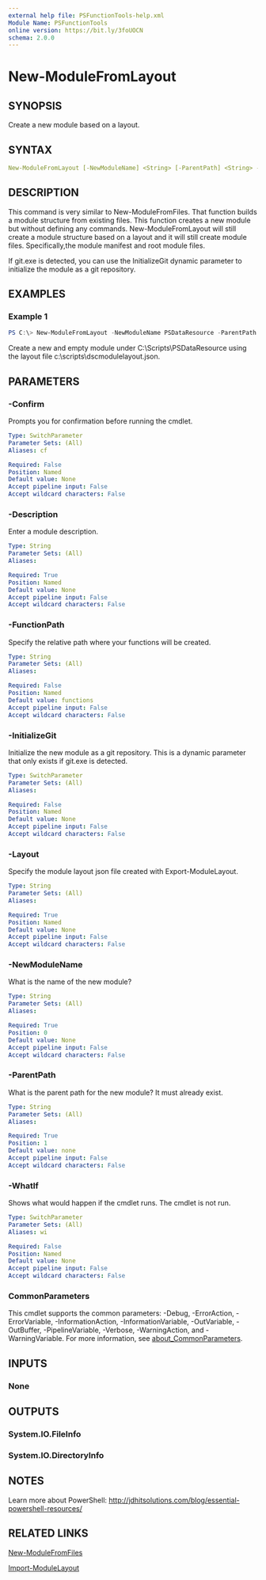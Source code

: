 ```yaml
---
external help file: PSFunctionTools-help.xml
Module Name: PSFunctionTools
online version: https://bit.ly/3foUOCN
schema: 2.0.0
---
```


# New-ModuleFromLayout

## SYNOPSIS

Create a new module based on a layout.

## SYNTAX

```yaml
New-ModuleFromLayout [-NewModuleName] <String> [-ParentPath] <String> -Description <String> -Layout <String> [-FunctionPath <String>] [-WhatIf] [-Confirm] [-InitializeGit] [<CommonParameters>]
```

## DESCRIPTION

This command is very similar to New-ModuleFromFiles. That function builds a module structure from existing files. This function creates a new module but without defining any commands. New-ModuleFromLayout will still create a module structure based on a layout and it will still create module files. Specifically,the module manifest and root module files.

If git.exe is detected, you can use the InitializeGit dynamic parameter to initialize the module as a git repository.

## EXAMPLES

### Example 1

```powershell
PS C:\> New-ModuleFromLayout -NewModuleName PSDataResource -ParentPath c:\scripts -Description "A class-based DSC resource to do something." -Layout .c:\scripts\DSCModuleLayout.json
```

Create a new and empty module under C:\Scripts\PSDataResource using the layout file c:\scripts\dscmodulelayout.json.

## PARAMETERS

### -Confirm

Prompts you for confirmation before running the cmdlet.

```yaml
Type: SwitchParameter
Parameter Sets: (All)
Aliases: cf

Required: False
Position: Named
Default value: None
Accept pipeline input: False
Accept wildcard characters: False
```

### -Description

Enter a module description.

```yaml
Type: String
Parameter Sets: (All)
Aliases:

Required: True
Position: Named
Default value: None
Accept pipeline input: False
Accept wildcard characters: False
```

### -FunctionPath

Specify the relative path where your functions will be created.

```yaml
Type: String
Parameter Sets: (All)
Aliases:

Required: False
Position: Named
Default value: functions
Accept pipeline input: False
Accept wildcard characters: False
```

### -InitializeGit

Initialize the new module as a git repository. This is a dynamic parameter that only exists if git.exe is detected.

```yaml
Type: SwitchParameter
Parameter Sets: (All)
Aliases:

Required: False
Position: Named
Default value: None
Accept pipeline input: False
Accept wildcard characters: False
```

### -Layout

Specify the module layout json file created with Export-ModuleLayout.

```yaml
Type: String
Parameter Sets: (All)
Aliases:

Required: True
Position: Named
Default value: None
Accept pipeline input: False
Accept wildcard characters: False
```

### -NewModuleName

What is the name of the new module?

```yaml
Type: String
Parameter Sets: (All)
Aliases:

Required: True
Position: 0
Default value: None
Accept pipeline input: False
Accept wildcard characters: False
```

### -ParentPath

What is the parent path for the new module?
It must already exist.

```yaml
Type: String
Parameter Sets: (All)
Aliases:

Required: True
Position: 1
Default value: none
Accept pipeline input: False
Accept wildcard characters: False
```

### -WhatIf

Shows what would happen if the cmdlet runs.
The cmdlet is not run.

```yaml
Type: SwitchParameter
Parameter Sets: (All)
Aliases: wi

Required: False
Position: Named
Default value: None
Accept pipeline input: False
Accept wildcard characters: False
```

### CommonParameters

This cmdlet supports the common parameters: -Debug, -ErrorAction, -ErrorVariable, -InformationAction, -InformationVariable, -OutVariable, -OutBuffer, -PipelineVariable, -Verbose, -WarningAction, and -WarningVariable. For more information, see [about_CommonParameters](http://go.microsoft.com/fwlink/?LinkID=113216).

## INPUTS

### None

## OUTPUTS

### System.IO.FileInfo

### System.IO.DirectoryInfo

## NOTES

Learn more about PowerShell: http://jdhitsolutions.com/blog/essential-powershell-resources/

## RELATED LINKS

[New-ModuleFromFiles](New-ModuleFromFiles.md)

[Import-ModuleLayout](Import-ModuleLayout.md)
